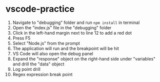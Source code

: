 # vscode-practice

1. Navigate to "debugging" folder and run ```npm install``` in terminal
2. Open the "index.js" file in the "debugging" folder
3. Click in the left-hand margin next to line 12 to add a red dot
4. Press F5
5. Select "Node.js" from the prompt
6. The application will run and the breakpoint will be hit
7. VS Code will also open the debug panel
8. Expand the "response" object on the right-hand side under "variables" and drill the "data" object
9. Log point drill
10. Regex expression break point
